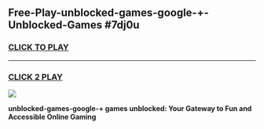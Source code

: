 
## Free-Play-unblocked-games-google-+-Unblocked-Games #7dj0u
<h3>
<a href="https://news.freeplayer.one?title=unblocked-games-google-+&ref=8M">CLICK TO PLAY</a></h3>
<hr>

<h3>
<a href="https://news.freeplayer.one?title=unblocked-games-google-+&ref=8M">CLICK 2 PLAY</a>
  
</h3>

<a href="https://news.freeplayer.one?title=unblocked-games-google-+&ref=8M"><img src="https://clearcache.store/games.png"></a>


**unblocked-games-google-+ games unblocked: Your Gateway to Fun and Accessible Online Gaming**
